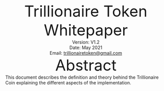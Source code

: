 <center><font size=10>Trillionaire Token Whitepaper</font></center>






<center>Version: V1.2</center>
<center>Date: May 2021</center>
<center>Email: <a href="mailto:trillionairetoken@gmail.com" target="_blank">trillionairetoken@gmail.com</a></center>





<center><font size=8>Abstract</font></center>
This document describes the definition and theory behind the Trillionaire Coin explaining the different aspects of the implementation.

